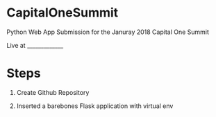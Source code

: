# CapitalOneSummit

Python Web App Submission for the Januray 2018 Capital One Summit

Live at _____________

# Steps

1) Create Github Repository 

2) Inserted a barebones Flask application with virtual env
